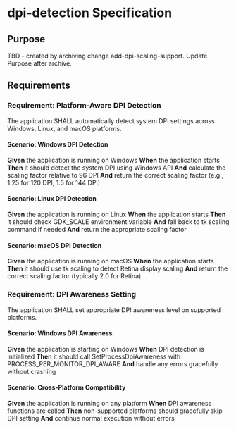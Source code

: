# dpi-detection Specification

## Purpose
TBD - created by archiving change add-dpi-scaling-support. Update Purpose after archive.
## Requirements
### Requirement: Platform-Aware DPI Detection
The application SHALL automatically detect system DPI settings across Windows, Linux, and macOS platforms.

#### Scenario: Windows DPI Detection
**Given** the application is running on Windows
**When** the application starts
**Then** it should detect the system DPI using Windows API
**And** calculate the scaling factor relative to 96 DPI
**And** return the correct scaling factor (e.g., 1.25 for 120 DPI, 1.5 for 144 DPI)

#### Scenario: Linux DPI Detection
**Given** the application is running on Linux
**When** the application starts
**Then** it should check GDK_SCALE environment variable
**And** fall back to tk scaling command if needed
**And** return the appropriate scaling factor

#### Scenario: macOS DPI Detection
**Given** the application is running on macOS
**When** the application starts
**Then** it should use tk scaling to detect Retina display scaling
**And** return the correct scaling factor (typically 2.0 for Retina)

### Requirement: DPI Awareness Setting
The application SHALL set appropriate DPI awareness level on supported platforms.

#### Scenario: Windows DPI Awareness
**Given** the application is starting on Windows
**When** DPI detection is initialized
**Then** it should call SetProcessDpiAwareness with PROCESS_PER_MONITOR_DPI_AWARE
**And** handle any errors gracefully without crashing

#### Scenario: Cross-Platform Compatibility
**Given** the application is running on any platform
**When** DPI awareness functions are called
**Then** non-supported platforms should gracefully skip DPI setting
**And** continue normal execution without errors


